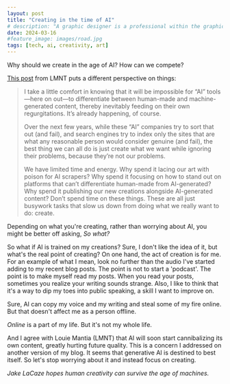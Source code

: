 ```yaml
---
layout: post
title: "Creating in the time of AI"
# description: "A graphic designer is a professional within the graphic design and graphic arts industry."
date: 2024-03-16
#feature_image: images/road.jpg
tags: [tech, ai, creativity, art]
---
```


Why should we create in the age of AI? How can we compete? <!--more-->

[This post](https://lmnt.me/blog/building-a-stronger-web.html) from LMNT puts a different perspective on things:

> I take a little comfort in knowing that it will be impossible for “AI” tools—here on out—to differentiate between human-made and machine-generated content, thereby inevitably feeding on their own regurgitations. It’s already happening, of course.
> 
> Over the next few years, while these “AI” companies try to sort that out (and fail), and search engines try to index only the sites that are what any reasonable person would consider genuine (and fail), the best thing we can all do is just create what we want while ignoring their problems, because they’re not our problems.
> 
> We have limited time and energy. Why spend it lacing our art with poison for AI scrapers? Why spend it focusing on how to stand out on platforms that can’t differentiate human-made from AI-generated? Why spend it publishing our new creations alongside AI-generated content? Don’t spend time on these things. These are all just busywork tasks that slow us down from doing what we really want to do: create.
> 
Depending on what you're creating, rather than worrying about AI, you might be better off asking, *So what?*

So what if AI is trained on my creations? Sure, I don't like the idea of it, but what's the real point of creating? On one hand, the act of creation is for me. For an example of what I mean, look no further than the audio I've started adding to my recent blog posts. The point is not to start a 'podcast'. The point is to make myself read my posts. When you read your posts, sometimes you realize your writing sounds strange. Also, I like to think that it's a way to dip my toes into public speaking, a skill I want to improve on.

Sure, AI can copy my voice and my writing and steal some of my fire online. But that doesn't affect me as a person offline.

*Online* is a part of my life. But it's not my whole life.

And I agree with Louie Mantia (LMNT) that AI will soon start cannibalizing its own content, greatly hurting future quality. This is a concern I addressed on another version of my blog. It seems that generative AI is destined to best itself. So let's stop worrying about it and instead focus on creating.

*Jake LaCaze hopes human creativity can survive the age of machines.*
